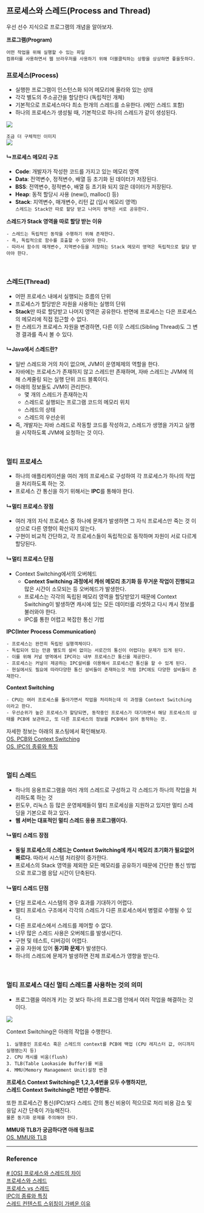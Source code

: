 ## 프로세스와 스레드(Process and Thread)

우선 선수 지식으로 프로그램의 개념을 알아보자.

**프로그램(Program)**
```
어떤 작업을 위해 실행할 수 있는 파일
컴퓨터를 사용하면서 웹 브라우저를 사용하기 위해 더블클릭하는 상황을 상상하면 좋을듯하다.
```

### 프로세스(Process)
- 실행한 프로그램이 인스턴스화 되어 메모리에 올라와 있는 상태
- 각각 별도의 주소공간을 할당한다 (독립적인 개체)
- 기본적으로 프로세스마다 최소 한개의 스레드를 소유한다. (메인 스레드 포함)
- 하나의 프로세스가 생성될 때, 기본적으로 하나의 스레드가 같이 생성된다.

![](../Img/ProcessAndThread_img_01.png)

`조금 더 구체적인 이미지`  
![](../Img/ProcessAndThread_img_02.png)

#### ↳프로세스 메모리 구조
- **Code**: 개발자가 작성한 코드를 가지고 있는 메모리 영역
- **Data**: 전역변수, 정적변수, 배열 등 초기화 된 데이터가 저장된다.
- **BSS**: 전역변수, 정적변수, 배열 등 초기화 되지 않은 데이터가 저장된다.
- **Heap**: 동적 할당시 사용 (new(), malloc() 등)
- **Stack**: 지역변수, 매개변수, 리턴 값 (임시 메모리 영역)  
`스레드는 Stack만 따로 할당 받고 나머지 영역은 서로 공유한다.`

**스레드가 Stack 영역을 따로 할당 받는 이유**
```
- 스레드는 독립적인 동작을 수행하기 위해 존재한다.
- 즉, 독립적으로 함수를 호출할 수 있어야 한다.
- 따라서 함수의 매개변수, 지역변수등을 저장하는 Stack 메모리 영역은 독립적으로 할당 받아야 한다. 
```

<br>

### 스레드(Thread)
- 어떤 프로세스 내에서 실행되는 흐름의 단위
- 프로세스가 할당받은 자원을 사용하는 실행의 단위
- **Stack**만 따로 할당받고 나머지 영역은 공유한다. 반면에 프로세스는 다은 프로세스의 메모리에 직접 접근할 수 없다.
- 한 스레드가 프로세스 자원을 변경하면, 다른 이웃 스레드(Sibling Thread)도 그 변경 결과를 즉시 볼 수 있다.

#### ↳Java에서 스레드란?
- 일반 스레드와 거의 차이 없으며, JVM이 운영체제의 역할을 한다.
- 자바에는 프로세스가 존재하지 않고 스레드만 존재하며, 자바 스레드는 JVM에 의해 스케줄링 되는 실행 단위 코드 블록이다.
- 아래의 정보들도 JVM이 관리한다.
  - 몇 개의 스레드가 존재하는지
  - 스레드로 실행되는 프로그램 코드의 메모리 위치
  - 스레드의 상태
  - 스레드의 우선순위
- 즉, 개발자는 자바 스레드로 작동할 코드를 작성하고, 스레드가 생명을 가지고 실행을 시작하도록 JVM에 요청하는 것 이다.

<br>

### 멀티 프로세스
- 하나의 애플리케이션을 여러 개의 프로세스로 구성하여 각 프로세스가 하나의 작업을 처리하도록 하는 것.
- 프로세스 간 통신을 하기 위해서는 **IPC**를 통해야 한다.

#### ↳멀티 프로세스 장점
- 여러 개의 자식 프로세스 중 하나에 문제가 발생하면 그 자식 프로세스만 죽는 것 이상으로 다른 영향이 확산되지 않는다.
- 구현이 비교적 간단하고, 각 프로세스들이 독립적으로 동작하며 자원이 서로 다르게 할당된다.

#### ↳멀티 프로세스 단점
- Context Switching에서의 오버헤드
  - **Context Switching 과정에서 캐쉬 메모리 초기화 등 무거운 작업이 진행되고** 많은 시간이 소모되는 등 오버헤드가 발생한다.
  - 프로세스는 각각의 독립된 메모리 영역을 할당받았기 때문에 Context Switching이 발생하면 캐시에 있는 모든 데이터를 리셋하고 다시 캐시 정보를 불러와야 한다.
  - IPC를 통한 어렵고 복잡한 통신 기법

**IPC(Inter Process Communication)**
```
- 프로세스는 완전히 독립된 실행객체이다.
- 독립되어 있는 만큼 별도의 설비 없이는 서로간의 통신이 어렵다는 문제가 있게 된다.
- 이를 위해 커널 영역에서 IPC라는 내부 프로세스간 통신을 제공한다.
- 프로세스는 커널이 제공하는 IPC설비를 이용해서 프로세스간 통신을 할 수 있게 된다.
- 현실에서도 필요에 따라다양한 통신 설비들이 존재하는것 처럼 IPC에도 다양한 설비들이 존재한다.
```

**Context Switching**
```
- CPU는 여러 프로세스를 돌아가면서 작업을 처리하는데 이 과정을 Context Switching 이라고 한다.
- 우선순위가 높은 프로세스가 할당되면, 동작중인 프로세스가 대기하면서 해당 프로세스의 상태를 PCB에 보관하고, 또 다른 프로세스의 정보를 PCB에서 읽어 동작하는 것. 
```
자세한 정보는 아래의 포스팅에서 확인해보자.  
[OS. PCB와 Context Switching](OS.%20PCB와%20Context%20Switching.md)  
[OS. IPC의 종류와 특징](OS.%20IPC의%20종류와%20특징.md)

<br>

### 멀티 스레드
- 하나의 응용프로그램을 여러 개의 스레드로 구성하고 각 스레드가 하나의 작업을 처리하도록 하는 것
- 윈도우, 리눅스 등 많은 운영체제들이 멀티 프로세싱을 지원하고 있지만 멀티 스레딩을 기본으로 하고 있다. 
- **웹 서버는 대표적인 멀티 스레드 응용 프로그램이다.**

#### ↳멀티 스레드 장점
- **동일 프로세스의 스레드는 Context Switching에 캐시 메모리 초기화가 필요없어 빠르다.** 따라서 시스템 처리량이 증가한다.
- 프로세스의 Stack 영역을 제외한 모든 메모리를 공유하기 때문에 간단한 통신 방법으로 프로그램 응답 시간이 단축된다.

#### ↳멀티 스레드 단점
- 단일 프로세스 시스템의 경우 효과를 기대하기 어렵다.
- 멀티 프로세스 구조에서 각각의 스레드가 다른 프로세스에서 병렬로 수행될 수 있다.
- 다른 프로세스에서 스레드를 제어할 수 없다.
- 너무 많은 스레드 사용은 오버헤드를 발생시킨다.
- 구현 및 테스트, 디버깅이 어렵다.
- 공유 자원에 있어 **동기화 문제**가 발생한다.
- 하나의 스레드에 문제가 발생하면 전체 프로세스가 영향을 받는다.

<br>

### 멀티 프로세스 대신 멀티 스레드를 사용하는 것의 의미
- 프로그램을 여러개 키는 것 보다 하나의 프로그램 안에서 여러 작업을 해결하는 것이다.

![](../Img/ProcessAndThread_img_03.png)

Context Switching은 아래의 작업을 수행한다.
```
1. 실행중인 프로세스 혹은 스레드의 context를 PCB에 백업 (CPU 레지스터 값, 어디까지 실행됐는지 등)
2. CPU 캐시를 비움(flush)
3. TLB(Table Lookaside Buffer)를 비움
4. MMU(Memory Management Unit)설정 변경
```
**프로세스 Context Switching은 1,2,3,4번을 모두 수행하지만,  
스레드 Context Switching은 1번만 수행한다.**

또한 프로세스간 통신(IPC)보다 스레드 간의 통신 비용이 적으므로 처리 비용 감소 및 응답 시간 단축이 가능해진다.  
`물론 동기화 문제를 주의해야 한다.`

**MMU와 TLB가 궁금하다면 아래 링크로**  
[OS. MMU와 TLB](OS.%20MMU와%20TLB.md)

---

### Reference

[# [OS] 프로세스와 스레드의 차이](https://gmlwjd9405.github.io/2018/09/14/process-vs-thread.html)  
[프로세스와 스레드](https://github.com/devSquad-study/2023-CS-Study/blob/main/OS/os_process_thread.md)  
[프로세스 vs 스레드](https://github.com/gyoogle/tech-interview-for-developer/blob/master/Computer%20Science/Operating%20System/Process%20vs%20Thread.md)  
[IPC의 종류와 특징](https://jwprogramming.tistory.com/54)  
[스레드 컨텐스트 스위칭이 가벼운 이유](https://easy-code-yo.tistory.com/31)
